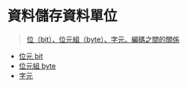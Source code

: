 # 資料儲存資料單位
>[位（bit）、位元組（byte）、字元、編碼之間的關係](https://www.796t.com/content/1550081539.html)

- [位元 bit](計算機/位元%20bit.md)
- [位元組 byte](計算機/位元組%20byte.md)
- [字元](計算機/字元.md)
